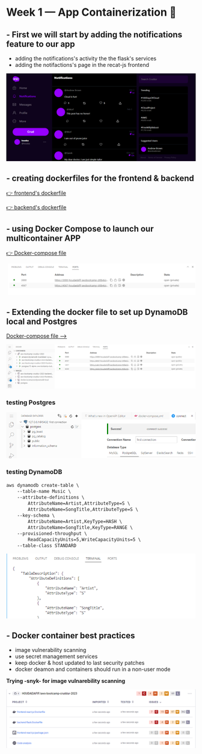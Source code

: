 # Week 1 — App Containerization 🚀
## - First we will start by adding the notifications feature to our app 
- adding the notifications's activity the the flask's services 
- adding the notifactions's page in the recat-js frontend 

![Result  --> ](./ressources/17.png)

## - creating dockerfiles for the frontend & backend
[ 👉 frontend's dockerfile  ](../backend-flask/Dockerfile)

[ 👉 backend's dockerfile ](../fronted-react-js/Dockerfile)

## - using Docker Compose to launch our multicontainer APP 
[ 👉 Docker-compose file  ](../docker-compose.yml)

![Result  --> ](./ressources/15.png) 



## - Extending the docker file to set up DynamoDB local and Postgres

[Docker-compose file  --> ](../docker-compose.yml)

![Result  --> ](./ressources/18.png) 

### testing Postgres 

![Result  --> ](./ressources/19.png)

### testing DynamoDB
```
aws dynamodb create-table \
    --table-name Music \
    --attribute-definitions \
        AttributeName=Artist,AttributeType=S \
        AttributeName=SongTitle,AttributeType=S \
    --key-schema \
        AttributeName=Artist,KeyType=HASH \
        AttributeName=SongTitle,KeyType=RANGE \
    --provisioned-throughput \
        ReadCapacityUnits=5,WriteCapacityUnits=5 \
    --table-class STANDARD

```

![Result  --> ](./ressources/20.png)

## - Docker container best practices
   - image vulnerability scanning
   - use secret management services
   - keep docker & host updated to last security patches 
   - docker deamon and containers should run in a non-user mode

  **Trying -snyk- for image vulnarebility scanning**

![Result  --> ](./ressources/21.png) 